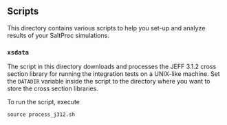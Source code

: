 ## Scripts
This directory contains various scripts to help you set-up and analyze results
of your SaltProc simulations.

### `xsdata`
The script in this directory downloads and processes the JEFF 
3.1.2 cross section library for running the integration tests 
on a UNIX-like machine. Set the `DATADIR` variable inside 
the script to the directory where you want to store the cross 
section libraries.

To run the script, execute
```
source process_j312.sh
```
